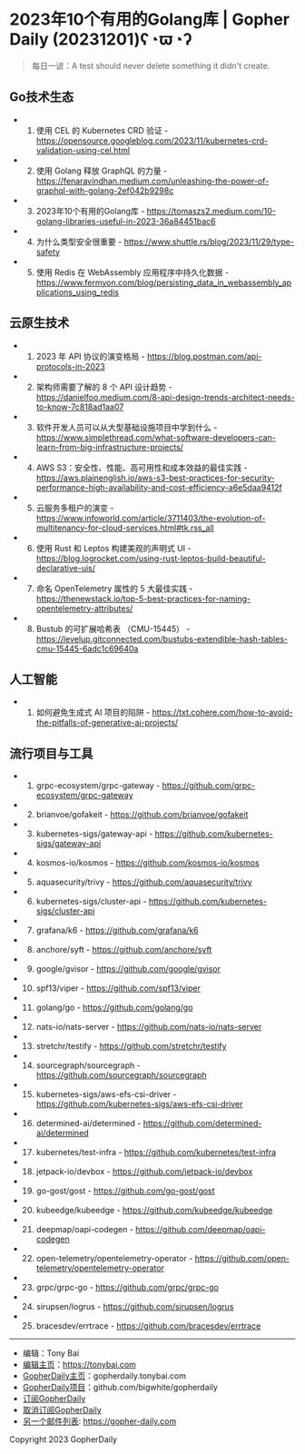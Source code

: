 # 2023年10个有用的Golang库 | Gopher Daily (20231201)ʕ◔ϖ◔ʔ

>每日一谚：A test should never delete something it didn&#39;t create.

## Go技术生态


- 1. 使用 CEL 的 Kubernetes CRD 验证 - https://opensource.googleblog.com/2023/11/kubernetes-crd-validation-using-cel.html

- 2. 使用 Golang 释放 GraphQL 的力量 - https://fenaravindhan.medium.com/unleashing-the-power-of-graphql-with-golang-2ef042b9298c

- 3. 2023年10个有用的Golang库 - https://tomaszs2.medium.com/10-golang-libraries-useful-in-2023-36a84451bac6

- 4. 为什么类型安全很重要 - https://www.shuttle.rs/blog/2023/11/29/type-safety

- 5. 使用 Redis 在 WebAssembly 应用程序中持久化数据 - https://www.fermyon.com/blog/persisting_data_in_webassembly_applications_using_redis


## 云原生技术


- 1. 2023 年 API 协议的演变格局 - https://blog.postman.com/api-protocols-in-2023

- 2. 架构师需要了解的 8 个 API 设计趋势 - https://danielfoo.medium.com/8-api-design-trends-architect-needs-to-know-7c818ad1aa07

- 3. 软件开发人员可以从大型基础设施项目中学到什么 - https://www.simplethread.com/what-software-developers-can-learn-from-big-infrastructure-projects/

- 4. AWS S3：安全性、性能、高可用性和成本效益的最佳实践 - https://aws.plainenglish.io/aws-s3-best-practices-for-security-performance-high-availability-and-cost-efficiency-a6e5daa9412f

- 5. 云服务多租户的演变 - https://www.infoworld.com/article/3711403/the-evolution-of-multitenancy-for-cloud-services.html#tk.rss_all

- 6. 使用 Rust 和 Leptos 构建美观的声明式 UI - https://blog.logrocket.com/using-rust-leptos-build-beautiful-declarative-uis/

- 7. 命名 OpenTelemetry 属性的 5 大最佳实践 - https://thenewstack.io/top-5-best-practices-for-naming-opentelemetry-attributes/

- 8. Bustub 的可扩展哈希表 （CMU-15445） - https://levelup.gitconnected.com/bustubs-extendible-hash-tables-cmu-15445-6adc1c69640a


## 人工智能


- 1. 如何避免生成式 AI 项目的陷阱 - https://txt.cohere.com/how-to-avoid-the-pitfalls-of-generative-ai-projects/


## 流行项目与工具


- 1. grpc-ecosystem/grpc-gateway - https://github.com/grpc-ecosystem/grpc-gateway

- 2. brianvoe/gofakeit - https://github.com/brianvoe/gofakeit

- 3. kubernetes-sigs/gateway-api - https://github.com/kubernetes-sigs/gateway-api

- 4. kosmos-io/kosmos - https://github.com/kosmos-io/kosmos

- 5. aquasecurity/trivy - https://github.com/aquasecurity/trivy

- 6. kubernetes-sigs/cluster-api - https://github.com/kubernetes-sigs/cluster-api

- 7. grafana/k6 - https://github.com/grafana/k6

- 8. anchore/syft - https://github.com/anchore/syft

- 9. google/gvisor - https://github.com/google/gvisor

- 10. spf13/viper - https://github.com/spf13/viper

- 11. golang/go - https://github.com/golang/go

- 12. nats-io/nats-server - https://github.com/nats-io/nats-server

- 13. stretchr/testify - https://github.com/stretchr/testify

- 14. sourcegraph/sourcegraph - https://github.com/sourcegraph/sourcegraph

- 15. kubernetes-sigs/aws-efs-csi-driver - https://github.com/kubernetes-sigs/aws-efs-csi-driver

- 16. determined-ai/determined - https://github.com/determined-ai/determined

- 17. kubernetes/test-infra - https://github.com/kubernetes/test-infra

- 18. jetpack-io/devbox - https://github.com/jetpack-io/devbox

- 19. go-gost/gost - https://github.com/go-gost/gost

- 20. kubeedge/kubeedge - https://github.com/kubeedge/kubeedge

- 21. deepmap/oapi-codegen - https://github.com/deepmap/oapi-codegen

- 22. open-telemetry/opentelemetry-operator - https://github.com/open-telemetry/opentelemetry-operator

- 23. grpc/grpc-go - https://github.com/grpc/grpc-go

- 24. sirupsen/logrus - https://github.com/sirupsen/logrus

- 25. bracesdev/errtrace - https://github.com/bracesdev/errtrace


----

- 编辑：Tony Bai
- [编辑主页](https://tonybai.com)：https://tonybai.com
- [GopherDaily主页](https://gopherdaily.tonybai.com)：gopherdaily.tonybai.com
- [GopherDaily项目](https://github.com/bigwhite/gopherdaily)：github.com/bigwhite/gopherdaily
- [订阅GopherDaily](https://gopherdaily.tonybai.com/subscribe)
- [取消订阅GopherDaily](https://gopherdaily.tonybai.com/unsubscribe)
- [另一个邮件列表](https://gopher-daily.com): https://gopher-daily.com

Copyright 2023 GopherDaily
